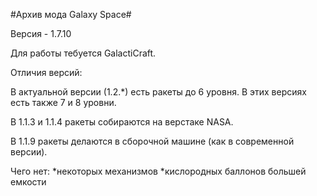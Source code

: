 #Архив мода Galaxy Space#

Версия - 1.7.10

Для работы тебуется GalactiCraft.



Отличия версий:

В актуальной версии (1.2.*) есть ракеты до 6 уровня. В этих версиях есть также 7 и 8 уровни.

В 1.1.3 и 1.1.4 ракеты собираются на верстаке NASA.

В 1.1.9 ракеты делаются в сборочной машине (как в современной версии).

Чего нет:
  *некоторых механизмов
  *кислородных баллонов большей емкости
